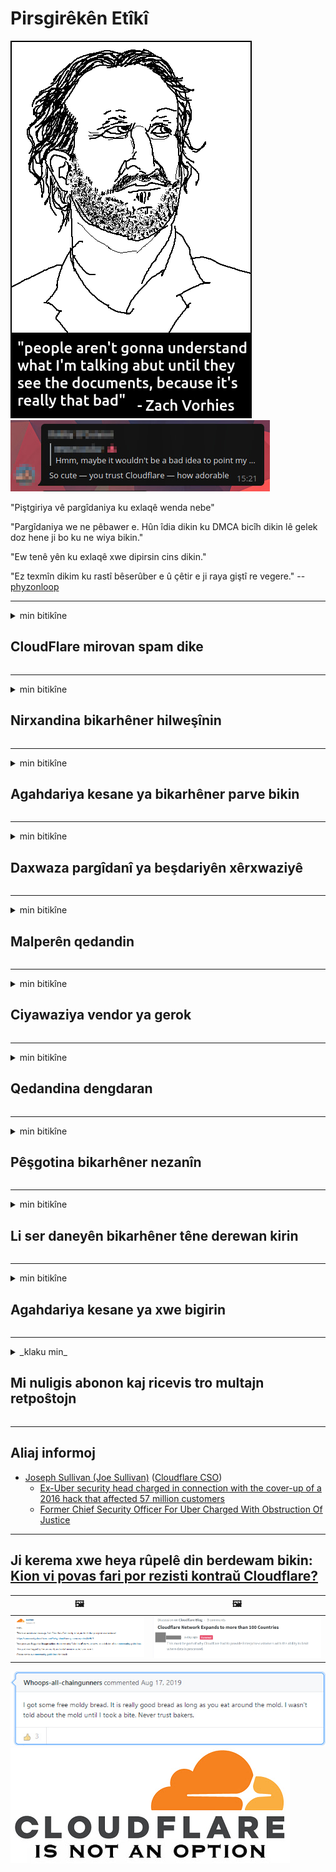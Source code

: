 # Pirsgirêkên Etîkî

![](../image/itsreallythatbad.jpg)
![](../image/telegram/c81238387627b4bfd3dcd60f56d41626.jpg)

"Piştgiriya vê pargîdaniya ku exlaqê wenda nebe"

"Pargîdaniya we ne pêbawer e. Hûn îdia dikin ku DMCA bicîh dikin lê gelek doz hene ji bo ku ne wiya bikin."

"Ew tenê yên ku exlaqê xwe dipirsin cins dikin."

"Ez texmîn dikim ku rastî bêserûber e û çêtir e ji raya giştî re vegere."  -- [phyzonloop](https://twitter.com/phyzonloop)


---


<details>
<summary>min bitikîne

## CloudFlare mirovan spam dike
</summary>


Cloudflare e-nameyên spam dişîne bikarhênerên ne-Cloudflare.

- Tenê ji e-nameyên ku hûn lê ketine re e-nameyan bişînin
- Dema ku bikarhêner dibêjin "raweste", hingê şandina e-nameyê rawestînin

Ew ew hêsan e. Lê Cloudflare meraq nake.
Cloudflare got karanîna karûbarê wan dikare hemî spammers an êrîşker rawestînin.
Howawa em dikarin Cloudflare rawestînin bêyî Cloudflare çalak bikin?


| 🖼 | 🖼 |
| --- | --- |
| ![](../image/cfspam01.jpg) | ![](../image/cfspam03.jpg) |
| ![](../image/cfspam02.jpg) | ![](../image/cfspambrittany.jpg)<br>![](../image/cfspamtwtr.jpg) |

</details>

---

<details>
<summary>min bitikîne

## Nirxandina bikarhêner hilweşînin
</summary>


Cloudflare sansor nirxandinên neyînî.
Heke hûn li ser Twitter-ê nivîsa dijî-Cloudflare bişînin, we şansek heye ku hûn peyama "Na, ew ne" ye ji karmendê Cloudflare re bersivek bistînin.
Heke hûn li ser malpera ku nirxandinek neyînî bişînin, ew ê hewl bidin ku wê sansorê bikin.


| 🖼 | 🖼 |
| --- | --- |
| ![](../image/cfcenrev_01.jpg)<br>![](../image/cfcenrev_02.jpg) | ![](../image/cfcenrev_03.jpg) |

</details>

---

<details>
<summary>min bitikîne

## Agahdariya kesane ya bikarhêner parve bikin
</summary>


Cloudflare pirsgirêkek zordariyek girseyî heye.
Cloudflare agahdariya kesane ya kesên ku ji malperên mêvandar gilî dikin re parve dike.
Ew carinan ji we dipirsin ku hûn ID-ya xwe ya rastîn peyda bikin.
Heke hûn naxwazin zordarî, êrîşkirin, şuştin an kuştin werin, hûn çêtir in ku ji malperên Cloudflared dûr bimînin.


| 🖼 | 🖼 |
| --- | --- |
| ![](../image/cfdox_what.jpg) | ![](../image/cfdox_swat.jpg) |
| ![](../image/cfdox_kill.jpg) | ![](../image/cfdox_threat.jpg) |
| ![](../image/cfdox_dox.jpg) | ![](../image/cfdox_ex1.jpg) |
| ![](../image/cfabuseform.jpg) | ![](../image/cfdox_ex2.jpg) |

</details>

---

<details>
<summary>min bitikîne

## Daxwaza pargîdanî ya beşdariyên xêrxwaziyê
</summary>


CloudFlare ji bo xêrxwazî ​​pirsî ye.
Ev tirsnak e ku pargîdaniyek Amerîkî dê ligel rêxistinên nefermî yên sedemên baş bipirsin.
Heke hûn dixwazin mirovan asteng bikin an wextê kesên din wenda bikin, dibe ku hûn bixwazin ji bo karmendên Cloudflare hin pizzas ferman bikin.


![](../image/cfdonate.jpg)

</details>

---

<details>
<summary>min bitikîne

## Malperên qedandin
</summary>


Hûn ê çi bikin ku ger malpera we ji nişkê ve hilweşe?
Rapor hene ku Cloudflare şîfreyên bikarhêner hilweşand an karûbarê bêyî hişyariyê rawestîne, bêdeng.
Em pêşniyar dikin ku we peydakir çêtir bibîne.

![](../image/cftmnt.jpg)

</details>

---

<details>
<summary>min bitikîne

## Ciyawaziya vendor ya gerok
</summary>


CloudFlare gava ku dermankirina dijminane dide bikarhênerên ne-Tor-Browser ên li ser Tor-ê, CloudFlare dermanên bijarte dide wan.
Bikarhênerên Tor ên ku bi mafî dardakirina JavaScript-ne-belaş red dikin jî tedawiya dijminatî distînin.
Vê gihîştina newekheviyê xirabûnek tirumbêl a torgilokê ye û xerabûna hêzê ye.

![](../image/browdifftbcx.gif)

- Eftep: Browser Tor, rast: Chrome. Navnîşana heman IP-ê.

![](../image/browserdiff.jpg)

- Eftep: Tor Browser Javascript Bêkêşkêşkirî, Cookie Enabled
- Rast: Chrome Javascript-ê Vebijêrk, Cookie Neçalak

![](../image/cfsiryoublocked.jpg)

- QuteBrowser (gerokek piçûk) bêyî Tor (Clearnet IP)

| ***Browser*** | ***Dermankirina gihîştinê*** |
| --- | --- |
| Tor Browser (Javascript çalak kir) | gihîştina destûrê ye |
| Firefox (Javascript çalak kir) | gihîştina xilas kirin |
| Chromium (Javascript çalak kir) | gihîştina xilas kirin |
| Chromium or Firefox (Javascript neçalak kir) | gihîştinê hate sekinandin |
| Chromium or Firefox (Cookie neçalakirin) | gihîştinê hate sekinandin |
| QuteBrowser | gihîştinê hate sekinandin |
| lynx | gihîştinê hate sekinandin |
| w3m | gihîştinê hate sekinandin |
| wget | gihîştinê hate sekinandin |


Whyima bişkojka Audio bikar nakin ku pirsgirêka hêsan çareser bikin?

Erê, bişkokek bihîstwerî heye, lê her gav li Torê xebitîne.
Hûn ê vê mesajê bigirin dema ku hûn lê bikirtînin:

```
Paşê dîsa biceribînin
Dibe ku komputer an torê we pirsên xweser bişînin.
Ji bo ku bikarhênerên me biparêzin, em nikarin daxwaziya we rast biparêzin.
Ji bo bêtir agahdarî biçin rûpelê alîkariya me
```

</details>

---

<details>
<summary>min bitikîne

## Qedandina dengdaran
</summary>


Dengderên li eyaletên Dewletên Yekbûyî qeyd dikin ku dengdana dawî bi riya malpera Sekreterê Dewleta Yekbûyî li dewleta rûniştina xwe bidin.
Sekreterên sekreterên dewletê yên komarî-kontrolkirî bi zexmkirina malperê sekreterê dewletê bi navgîniya Cloudflare ve têkbirina dengderan dikin.
Cloudflare li dijî dermankirina bikarhênerên Tor, helwesta MITM-a wî wekî xalek navendî ya çavdêriya navendî ye, û rola wê xirabker li seranserê wê dibe sedema ku dengdêrên paşerojê ji qeydkirinê hez nakin.
Bi taybetî jî lîberal şexsiyet dikin.
Formên qeydkirina dengdêran derheqê lebatê sîyasî yê dengderê, navnîşana laşî ya kesane, jimara ewlehiya civakî û tarîxa jidayikbûnê agahdariya hesas digirin.
Piraniya dewletan tenê amûrek ji wê agahdariyê li gelemperî dikin, lê Cloudflare dema ku kesek dengê xwe tomar dike hemî ew agahdariyê dibîne.

Têbînî ku qeydkirina kaxezê li Cloudflare nagire ji ber ku sekreterê xebatkarên karmendên daneyên danûstendinê yên dewletê dibe ku ji malperê Cloudflare bikar bîne da ku daneyên têkevin.

| 🖼 | 🖼 |
| --- | --- |
| ![](../image/cfvotm_01.jpg) | ![](../image/cfvotm_02.jpg) |

- Change.org malperek navdar e ji bo berhevkirina deng û çalakiyan.
“Mirov li her deverê dest bi kampanyayê dikin, alîgiran sepandin, û bi biryargeran re dixebitin ku çareseriyan bimeşînin.”
Mixabin, gelek kes ji ber sehîdê Cloudflare-ê ya guherbar nekarin biguhezînin.org.
Ew ji îmzekirina daxwaznameyê de têne asteng kirin, bi vî rengî ew ji pêvajoyek demokratîk dûr dikevin.
Bikaranîna platforma din ya bê cloud, wekî OpenPetition alîkariya çareserkirina pirsgirêkê dike.

| 🖼 | 🖼 |
| --- | --- |
| ![](../image/changeorgasn.jpg) | ![](../image/changeorgtor.jpg) |

- Cloudflare "Projeya Athenian" ji bo parastina malperên hilbijartinê yên dewlet û herêmî belaş-asta-pargîdanîya pargîdanî pêşkêş dike.
Wan got "nûnerên wan dikarin bigihîjin agahdariya hilbijartinê û qeydkirina dengderan" lê ev derewek e ji ber ku gelek kes bi hêsanî nikarin li malperê seyr bikin.

</details>

---

<details>
<summary>min bitikîne

## Pêşgotina bikarhêner nezanîn
</summary>


Ger hûn tiştek hilbijêrin, hûn li bendê ne ku hûn di derheqê wê de e-nameyek peyda nebin.
Cloudflare pêşnîyara bikarhêner berçav dike û daneyên bi pargîdaniyên sêyemîn bêyî razîbûna kirrûbirra parve dike.
Heke hûn nexşeya wan a belaş bikar tînin, ew carinan ji we re e-name ji we re dişînin ku ji we dipirsin ku hûn aboneya mehane bikirin.

![](../image/cfviopl_tp.jpg)

</details>

---

<details>
<summary>min bitikîne

## Li ser daneyên bikarhêner têne derewan kirin
</summary>


Li gorî vê bloga xerîdar a ex-cloudflare, Cloudflare di derbarê rakirina hesaban derewan dike.
Heya nuha, gelek pargîdan piştî ku we hesabê we girtî an rakirin, daneyên we digire.
Piraniya pargîdaniyên baş di siyaseta xwe ya nepenîtiyê de behsa wê dikin.
Cloudflare? Na.

```
2019-08-05 CloudFlare ji min re piştrast kir ku ew hesabê min rakirin.
2019-10-02 Min e-nameyek ji CloudFlare wergirt "ji ber ku ez xerîdar im"
```

Cloudflare bi peyva "rakirin" nizanibû.
Heke bi rastî jî rakirin, ma çima ev xerîdar e-nameyek peyda kir?
Wî her wiha destnîşan kir ku polîtîkaya nepenîtiya Cloudflare di derbarê wê de napeyive.

```
Polîtîkaya nepenîtiya wan a nû nahêle daneyên danûstendina salekê berdewam bike.
```

![](../image/cfviopl_notdel.jpg)

Heke hûn polîtîkaya nepenîtiya wan LIE ye, hûn dikarin çawa bi Cloudflare bawer bikin?

</details>

---

<details>
<summary>min bitikîne

## Agahdariya kesane ya xwe bigirin
</summary>


Rakirina hesabê Cloudflare di asta dijwar e.

```
Bilêtek piştevaniyê bi karanîna kategoriya "Hesab" bişînin,
û di laşê peyamê de betalkirina hesabê bixwaze.
Berî ku hûn betalkirinê daxwaz bikin divê hûn nebin domen û qertên krediyê.
```

Hûn ê e-nameya pejirandinê bistînin.

![](../image/cf_deleteandkeep.jpg)

"Me dest pê kir ku hûn doza betalkirina we pêvajoyê bikin" lê "Em ê bidomînin agahdariya kesane ya we hilanîn".

Hûn dikarin vê "bawer bikin"?

</details>

---

<details>
<summary>_klaku min_

## Mi nuligis abonon kaj ricevis tro multajn retpoŝtojn
</summary>


La uzanto nuligis sian 'Cloudflare stream' abonon kaj li ricevas retpoŝtajn memorigilojn ĉiutage por rememorigi lin pri nuligita abono.
Ne estas malaprobita butono. Kiel vi ĉesas ĉi tiun frenezon?

![](../image/barrageemailcancelsubscription.jpg)

Cloudflare diris al ĉi tiu uzanto kontakti subtenteamo kaj peti ĉiujn viajn enhavojn forigi.

- [t](https://web.archive.org/web/20210412165334/https://twitter.com/JohnHaldson/status/1381651569247088650)

</details>

---

## Aliaj informoj

- [Joseph Sullivan (Joe Sullivan)](../cloudflare_inc/cloudflare_members.md) ([Cloudflare CSO](https://twitter.com/eastdakota/status/1296522269313785862))
  - [Ex-Uber security head charged in connection with the cover-up of a 2016 hack that affected 57 million customers](https://www.businessinsider.com/uber-data-hack-security-head-joe-sullivan-charged-cover-up-2020-8)
  - [Former Chief Security Officer For Uber Charged With Obstruction Of Justice](https://www.justice.gov/usao-ndca/pr/former-chief-security-officer-uber-charged-obstruction-justice)


---

## Ji kerema xwe heya rûpelê din berdewam bikin:   [Kion vi povas fari por rezisti kontraŭ Cloudflare?](ku.action.md)

|  🖼  |  🖼 |
| --- | --- |
| ![](../image/cfcommunity_ban.jpg) | ![](../image/censor_cloudflare_blogcomment.jpg) |

![](../image/freemoldybread.jpg)
![](../image/cfisnotanoption.jpg)
